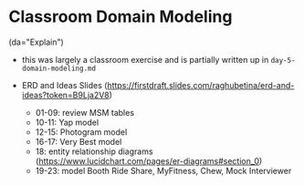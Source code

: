 # Classroom Domain Modeling 

(da="Explain")

  - this was largely a classroom exercise and is partially written up in `day-5-domain-modeling.md`
  
  - ERD and Ideas Slides (https://firstdraft.slides.com/raghubetina/erd-and-ideas?token=B9Lja2V8)
    - 01-09: review MSM tables
    - 10-11: Yap model
    - 12-15: Photogram model
    - 16-17: Very Best model
    - 18: entity relationship diagrams (https://www.lucidchart.com/pages/er-diagrams#section_0)
    - 19-23: model Booth Ride Share, MyFitness, Chew, Mock Interviewer